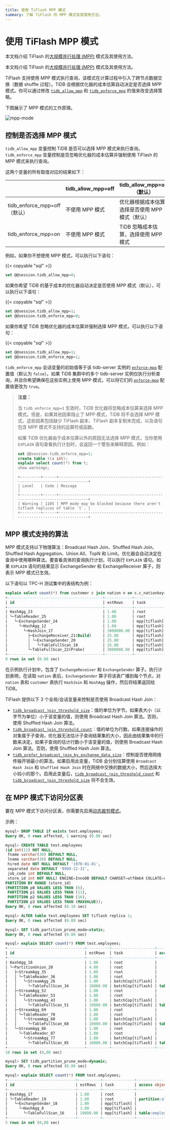 ```yaml
---
title: 使用 TiFlash MPP 模式
summary: 了解 TiFlash 的 MPP 模式及其使用方法。
---
```


# 使用 TiFlash MPP 模式

<CustomContent platform="tidb">

本文档介绍 TiFlash 的[大规模并行处理 (MPP)](/glossary.md#mpp) 模式及其使用方法。

</CustomContent>

<CustomContent platform="tidb-cloud">

本文档介绍 TiFlash 的[大规模并行处理 (MPP)](/tidb-cloud/tidb-cloud-glossary.md#mpp) 模式及其使用方法。

</CustomContent>

TiFlash 支持使用 MPP 模式执行查询，该模式在计算过程中引入了跨节点数据交换（数据 shuffle 过程）。TiDB 会根据优化器的成本估算自动决定是否选择 MPP 模式。你可以通过修改 [`tidb_allow_mpp`](/system-variables.md#tidb_allow_mpp-new-in-v50) 和 [`tidb_enforce_mpp`](/system-variables.md#tidb_enforce_mpp-new-in-v51) 的值来改变选择策略。

下图展示了 MPP 模式的工作原理。

![mpp-mode](/media/tiflash/tiflash-mpp.png)

## 控制是否选择 MPP 模式

`tidb_allow_mpp` 变量控制 TiDB 是否可以选择 MPP 模式来执行查询。`tidb_enforce_mpp` 变量控制是否忽略优化器的成本估算并强制使用 TiFlash 的 MPP 模式来执行查询。

这两个变量的所有取值对应的结果如下：

|                        | tidb_allow_mpp=off | tidb_allow_mpp=on（默认）              |
| ---------------------- | -------------------- | -------------------------------- |
| tidb_enforce_mpp=off（默认） | 不使用 MPP 模式 | 优化器根据成本估算选择是否使用 MPP 模式（默认）|
| tidb_enforce_mpp=on  | 不使用 MPP 模式   | TiDB 忽略成本估算，选择使用 MPP 模式      |

例如，如果你不想使用 MPP 模式，可以执行以下语句：

{{< copyable "sql" >}}

```sql
set @@session.tidb_allow_mpp=0;
```

如果你希望 TiDB 的基于成本的优化器自动决定是否使用 MPP 模式（默认），可以执行以下语句：

{{< copyable "sql" >}}

```sql
set @@session.tidb_allow_mpp=1;
set @@session.tidb_enforce_mpp=0;
```

如果你希望 TiDB 忽略优化器的成本估算并强制选择 MPP 模式，可以执行以下语句：

{{< copyable "sql" >}}

```sql
set @@session.tidb_allow_mpp=1;
set @@session.tidb_enforce_mpp=1;
```

<CustomContent platform="tidb">

`tidb_enforce_mpp` 会话变量的初始值等于该 tidb-server 实例的 [`enforce-mpp`](/tidb-configuration-file.md#enforce-mpp) 配置值（默认为 `false`）。如果 TiDB 集群中的多个 tidb-server 实例仅执行分析查询，并且你希望确保在这些实例上使用 MPP 模式，可以将它们的 [`enforce-mpp`](/tidb-configuration-file.md#enforce-mpp) 配置值更改为 `true`。

</CustomContent>

> **注意：**
>
> 当 `tidb_enforce_mpp=1` 生效时，TiDB 优化器将忽略成本估算来选择 MPP 模式。但是，如果其他因素阻止了 MPP 模式，TiDB 将不会选择 MPP 模式。这些因素包括缺少 TiFlash 副本、TiFlash 副本复制未完成，以及语句包含 MPP 模式不支持的运算符或函数。
>
> 如果 TiDB 优化器由于成本估算以外的原因无法选择 MPP 模式，当你使用 `EXPLAIN` 语句查看执行计划时，会返回一个警告来解释原因。例如：
>
> ```sql
> set @@session.tidb_enforce_mpp=1;
> create table t(a int);
> explain select count(*) from t;
> show warnings;
> ```
>
> ```
> +---------+------+-----------------------------------------------------------------------------+
> | Level   | Code | Message                                                                     |
> +---------+------+-----------------------------------------------------------------------------+
> | Warning | 1105 | MPP mode may be blocked because there aren't tiflash replicas of table `t`. |
> +---------+------+-----------------------------------------------------------------------------+
> ```

## MPP 模式支持的算法

MPP 模式支持以下物理算法：Broadcast Hash Join、Shuffled Hash Join、Shuffled Hash Aggregation、Union All、TopN 和 Limit。优化器会自动决定在查询中使用哪种算法。要查看具体的查询执行计划，可以执行 `EXPLAIN` 语句。如果 `EXPLAIN` 语句的结果显示 ExchangeSender 和 ExchangeReceiver 算子，则表示 MPP 模式已生效。

以下语句以 TPC-H 测试集中的表结构为例：

```sql
explain select count(*) from customer c join nation n on c.c_nationkey=n.n_nationkey;
+------------------------------------------+------------+--------------+---------------+----------------------------------------------------------------------------+
| id                                       | estRows    | task         | access object | operator info                                                              |
+------------------------------------------+------------+--------------+---------------+----------------------------------------------------------------------------+
| HashAgg_23                               | 1.00       | root         |               | funcs:count(Column#16)->Column#15                                          |
| └─TableReader_25                         | 1.00       | root         |               | data:ExchangeSender_24                                                     |
|   └─ExchangeSender_24                    | 1.00       | mpp[tiflash] |               | ExchangeType: PassThrough                                                  |
|     └─HashAgg_12                         | 1.00       | mpp[tiflash] |               | funcs:count(1)->Column#16                                                  |
|       └─HashJoin_17                      | 3000000.00 | mpp[tiflash] |               | inner join, equal:[eq(tpch.nation.n_nationkey, tpch.customer.c_nationkey)] |
|         ├─ExchangeReceiver_21(Build)     | 25.00      | mpp[tiflash] |               |                                                                            |
|         │ └─ExchangeSender_20            | 25.00      | mpp[tiflash] |               | ExchangeType: Broadcast                                                    |
|         │   └─TableFullScan_18           | 25.00      | mpp[tiflash] | table:n       | keep order:false                                                           |
|         └─TableFullScan_22(Probe)        | 3000000.00 | mpp[tiflash] | table:c       | keep order:false                                                           |
+------------------------------------------+------------+--------------+---------------+----------------------------------------------------------------------------+
9 rows in set (0.00 sec)
```

在示例执行计划中，包含了 `ExchangeReceiver` 和 `ExchangeSender` 算子。执行计划表明，在读取 `nation` 表后，`ExchangeSender` 算子将该表广播到每个节点，对 `nation` 表和 `customer` 表执行 `HashJoin` 和 `HashAgg` 操作，然后将结果返回给 TiDB。

TiFlash 提供以下 3 个全局/会话变量来控制是否使用 Broadcast Hash Join：

- [`tidb_broadcast_join_threshold_size`](/system-variables.md#tidb_broadcast_join_threshold_size-new-in-v50)：值的单位为字节。如果表大小（以字节为单位）小于该变量的值，则使用 Broadcast Hash Join 算法。否则，使用 Shuffled Hash Join 算法。
- [`tidb_broadcast_join_threshold_count`](/system-variables.md#tidb_broadcast_join_threshold_count-new-in-v50)：值的单位为行数。如果连接操作的对象属于子查询，优化器无法估计子查询结果集的大小，因此由结果集中的行数来决定。如果子查询的估计行数小于该变量的值，则使用 Broadcast Hash Join 算法。否则，使用 Shuffled Hash Join 算法。
- [`tidb_prefer_broadcast_join_by_exchange_data_size`](/system-variables.md#tidb_prefer_broadcast_join_by_exchange_data_size-new-in-v710)：控制是否使用网络传输开销最小的算法。如果启用此变量，TiDB 会分别估算使用 `Broadcast Hash Join` 和 `Shuffled Hash Join` 时在网络中交换的数据大小，然后选择大小较小的那个。启用此变量后，[`tidb_broadcast_join_threshold_count`](/system-variables.md#tidb_broadcast_join_threshold_count-new-in-v50) 和 [`tidb_broadcast_join_threshold_size`](/system-variables.md#tidb_broadcast_join_threshold_size-new-in-v50) 将不会生效。

## 在 MPP 模式下访问分区表

要在 MPP 模式下访问分区表，你需要先启用[动态裁剪模式](https://docs.pingcap.com/tidb/stable/partitioned-table#dynamic-pruning-mode)。

示例：

```sql
mysql> DROP TABLE if exists test.employees;
Query OK, 0 rows affected, 1 warning (0.00 sec)

mysql> CREATE TABLE test.employees
(id int(11) NOT NULL,
 fname varchar(30) DEFAULT NULL,
 lname varchar(30) DEFAULT NULL,
 hired date NOT NULL DEFAULT '1970-01-01',
 separated date DEFAULT '9999-12-31',
 job_code int DEFAULT NULL,
 store_id int NOT NULL) ENGINE=InnoDB DEFAULT CHARSET=utf8mb4 COLLATE=utf8mb4_bin
PARTITION BY RANGE (store_id)
(PARTITION p0 VALUES LESS THAN (6),
 PARTITION p1 VALUES LESS THAN (11),
 PARTITION p2 VALUES LESS THAN (16),
 PARTITION p3 VALUES LESS THAN (MAXVALUE));
Query OK, 0 rows affected (0.10 sec)

mysql> ALTER table test.employees SET tiflash replica 1;
Query OK, 0 rows affected (0.09 sec)

mysql> SET tidb_partition_prune_mode=static;
Query OK, 0 rows affected (0.00 sec)

mysql> explain SELECT count(*) FROM test.employees;
+----------------------------------+----------+-------------------+-------------------------------+-----------------------------------+
| id                               | estRows  | task              | access object                 | operator info                     |
+----------------------------------+----------+-------------------+-------------------------------+-----------------------------------+
| HashAgg_18                       | 1.00     | root              |                               | funcs:count(Column#10)->Column#9  |
| └─PartitionUnion_20              | 4.00     | root              |                               |                                   |
|   ├─StreamAgg_35                 | 1.00     | root              |                               | funcs:count(Column#12)->Column#10 |
|   │ └─TableReader_36             | 1.00     | root              |                               | data:StreamAgg_26                 |
|   │   └─StreamAgg_26             | 1.00     | batchCop[tiflash] |                               | funcs:count(1)->Column#12         |
|   │     └─TableFullScan_34       | 10000.00 | batchCop[tiflash] | table:employees, partition:p0 | keep order:false, stats:pseudo    |
|   ├─StreamAgg_52                 | 1.00     | root              |                               | funcs:count(Column#14)->Column#10 |
|   │ └─TableReader_53             | 1.00     | root              |                               | data:StreamAgg_43                 |
|   │   └─StreamAgg_43             | 1.00     | batchCop[tiflash] |                               | funcs:count(1)->Column#14         |
|   │     └─TableFullScan_51       | 10000.00 | batchCop[tiflash] | table:employees, partition:p1 | keep order:false, stats:pseudo    |
|   ├─StreamAgg_69                 | 1.00     | root              |                               | funcs:count(Column#16)->Column#10 |
|   │ └─TableReader_70             | 1.00     | root              |                               | data:StreamAgg_60                 |
|   │   └─StreamAgg_60             | 1.00     | batchCop[tiflash] |                               | funcs:count(1)->Column#16         |
|   │     └─TableFullScan_68       | 10000.00 | batchCop[tiflash] | table:employees, partition:p2 | keep order:false, stats:pseudo    |
|   └─StreamAgg_86                 | 1.00     | root              |                               | funcs:count(Column#18)->Column#10 |
|     └─TableReader_87             | 1.00     | root              |                               | data:StreamAgg_77                 |
|       └─StreamAgg_77             | 1.00     | batchCop[tiflash] |                               | funcs:count(1)->Column#18         |
|         └─TableFullScan_85       | 10000.00 | batchCop[tiflash] | table:employees, partition:p3 | keep order:false, stats:pseudo    |
+----------------------------------+----------+-------------------+-------------------------------+-----------------------------------+
18 rows in set (0,00 sec)

mysql> SET tidb_partition_prune_mode=dynamic;
Query OK, 0 rows affected (0.00 sec)

mysql> explain SELECT count(*) FROM test.employees;
+------------------------------+----------+--------------+-----------------+---------------------------------------------------------+
| id                           | estRows  | task         | access object   | operator info                                           |
+------------------------------+----------+--------------+-----------------+---------------------------------------------------------+
| HashAgg_17                   | 1.00     | root         |                 | funcs:count(Column#11)->Column#9                        |
| └─TableReader_19             | 1.00     | root         | partition:all   | data:ExchangeSender_18                                  |
|   └─ExchangeSender_18        | 1.00     | mpp[tiflash] |                 | ExchangeType: PassThrough                               |
|     └─HashAgg_8              | 1.00     | mpp[tiflash] |                 | funcs:count(1)->Column#11                               |
|       └─TableFullScan_16     | 10000.00 | mpp[tiflash] | table:employees | keep order:false, stats:pseudo, PartitionTableScan:true |
+------------------------------+----------+--------------+-----------------+---------------------------------------------------------+
5 rows in set (0,00 sec)
```
